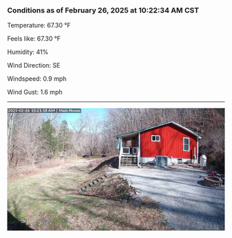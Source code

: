 ### Conditions as of February 26, 2025 at 10:22:34 AM CST 

Temperature: 67.30 &deg;F

Feels like: 67.30 &deg;F

Humidity: 41%

Wind Direction: SE

Windspeed: 0.9 mph

Wind Gust: 1.6 mph

---

<img src="./images/latest.jpeg"/>

